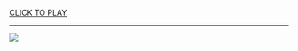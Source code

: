 
<a href="https://premium76.site?title=unblocked_games_g+2&ref=13M">CLICK TO PLAY</a></h3>
<hr>

<a href="https://premium76.site?title=unblocked_games_g+2&ref=13M"><img src="https://clearcache.store/games.png"></a>


